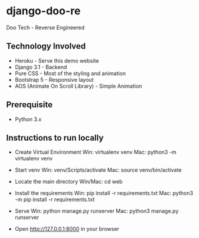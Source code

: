 # django-doo-re
Doo Tech - Reverse Engineered

## Technology Involved
- Heroku - Serve this demo website
- Django 3.1 - Backend
- Pure CSS - Most of the styling and animation
- Bootstrap 5 - Responsive layout
- AOS (Animate On Scroll Library) - Simple Animation

## Prerequisite
- Python 3.x

## Instructions to run locally
- Create Virtual Environment
    Win: virtualenv venv
    Mac: python3 -m virtualenv venv

- Start venv
    Win: venv/Scripts/activate
    Mac: source venv/bin/activate

- Locate the main directory
    Win/Mac: cd web

- Install the requirements
    Win: pip install -r requirements.txt
    Mac: python3 -m pip install -r requirements.txt

- Serve
    Win: python manage.py runserver
    Mac: python3 manage.py runserver

- Open http://127.0.0.1:8000 in your browser